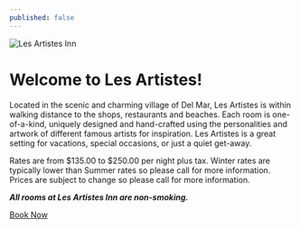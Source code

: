 ```yaml
---
published: false
---
```


<div class="d-flex justify-content-center">
<img src="/assets/images/index/medium/1.jpg" alt="Les Artistes Inn" class="mw-100">
</div>

# Welcome to Les Artistes!

Located in the scenic and charming village of Del Mar, Les Artistes is within walking distance to the shops, restaurants and beaches. Each room is one-of-a-kind, uniquely designed and hand-crafted using the personalities and artwork of different famous artists for inspiration. Les Artistes is a great setting for vacations, special occasions, or just a quiet get-away.

Rates are from $135.00 to $250.00 per night plus tax. Winter rates are typically lower than Summer rates so please call for more information. Prices are subject to change so please call for more information.

***All rooms at Les Artistes Inn are non-smoking.***

<div class="text-center text-md-left mb-4">
<a class="btn btn-success" href="http://www.booking.com/hotel/us/les-artistes-inn.html?aid=330843;lang=en">Book Now</a>
</div>
